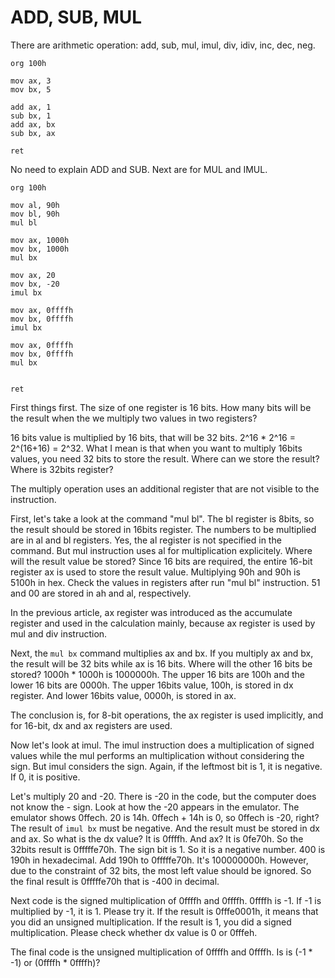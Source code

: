 # ADD, SUB, MUL

There are arithmetic operation: add, sub, mul, imul, div, idiv, inc, dec, neg.

```
org 100h
 
mov ax, 3
mov bx, 5
 
add ax, 1
sub bx, 1
add ax, bx
sub bx, ax
 
ret
```

No need to explain ADD and SUB.
Next are for MUL and IMUL.

``` 
org 100h
 
mov al, 90h
mov bl, 90h
mul bl
 
mov ax, 1000h
mov bx, 1000h
mul bx
 
mov ax, 20
mov bx, -20
imul bx
 
mov ax, 0ffffh
mov bx, 0ffffh
imul bx
 
mov ax, 0ffffh
mov bx, 0ffffh
mul bx
 
 
ret
```

First things first. The size of one register is 16 bits. How many bits will be the result when the we multiply two values in two registers?

16 bits value is multiplied by 16 bits, that will be 32 bits. 2^16 * 2^16 = 2^(16+16) = 2^32. 
What I mean is that when you want to multiply 16bits values, you need 32 bits to store the result. 
Where can we store the result? Where is 32bits register?

The multiply operation uses an additional register that are not visible to the instruction.

First, let's take a look at the command "mul bl".
The bl register is 8bits, so the result should be stored in 16bits register.
The numbers to be multiplied are in al and bl registers.
Yes, the al register is not specified in the command.
But mul instruction uses al for multiplication explicitely.
Where will the result value be stored?
Since 16 bits are required, the entire 16-bit register ax is used to store the result value.
Multiplying 90h and 90h is 5100h in hex.
Check the values in registers after run "mul bl" instruction.
51 and 00 are stored in ah and al, respectively.

In the previous article, ax register was introduced as the accumulate register and used in the calculation mainly,
because ax register is used by mul and div instruction.

Next, the ``mul bx`` command multiplies ax and bx. If you multiply ax and bx, the result will be 32 bits while ax is 16 bits. Where will the other 16 bits be stored? 1000h * 1000h is 1000000h. The upper 16 bits are 100h and the lower 16 bits are 0000h. The upper 16bits value, 100h, is stored in dx register. And lower 16bits value, 0000h, is stored in ax.

The conclusion is, for 8-bit operations, the ax register is used implicitly, and for 16-bit, dx and ax registers are used.

Now let's look at imul. The imul instruction does a multiplication of signed values while the mul performs an multiplication without considering the sign. But imul considers the sign. Again, if the leftmost bit is 1, it is negative. If 0, it is positive.

Let's multiply 20 and -20. There is -20 in the code, but the computer does not know the - sign. Look at how the -20 appears in the emulator. The emulator shows 0ffech. 20 is 14h. 0ffech + 14h is 0, so 0ffech is -20, right?
The result of ``imul bx`` must be negative. And the result must be stored in dx and ax. So what is the dx value? It is 0ffffh. And ax?
It is 0fe70h. So the 32bits result is 0fffffe70h.
The sign bit is 1. So it is a negative number. 400 is 190h in hexadecimal. Add 190h to 0fffffe70h. It's 100000000h.
However, due to the constraint of 32 bits, the most left value should be ignored. So the final result is 0fffffe70h that is -400 in decimal.

Next code is the signed multiplication of 0ffffh and 0ffffh. 0ffffh is -1. If -1 is multiplied by -1, it is 1. Please try it. If the result is 0fffe0001h, it means that you did an unsigned multiplication. If the result is 1, you did a signed multiplication. Please check whether dx value is 0 or 0fffeh.

The final code is the unsigned multiplication of 0ffffh and 0ffffh. Is is (-1 * -1) or (0ffffh * 0ffffh)?
